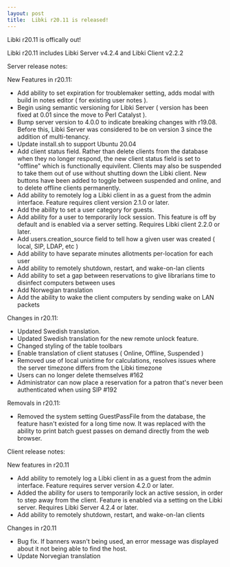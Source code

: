 ```yaml
---
layout: post
title:  Libki r20.11 is released!
---
```


Libki r20.11 is offically out!

Libki r20.11 includes Libki Server v4.2.4 and Libki Client v2.2.2

Server release notes:

New Features in r20.11:
- Add ability to set expiration for troublemaker setting, adds modal with build in notes editor ( for existing user notes ).
- Begin using semantic versioning for Libki Server ( version has been fixed at 0.01 since the move to Perl Catalyst ).
- Bump server version to 4.0.0 to indicate breaking changes with r19.08. Before this, Libki Server was considered to be on version 3 since the addition of multi-tenancy.
- Update install.sh to support Ubuntu 20.04
- Add client status field. Rather than delete clients from the database when they no longer respond, the new client status field is set to "offline" which is functionally equivilent. Clients may also be suspended to take them out of use without shutting down the Libki client. New buttons have been added to toggle between suspended and online, and to delete offline clients permanently.
- Add ability to remotely log a Libki client in as a guest from the admin interface. Feature requires client version 2.1.0 or later.
- Add the ability to set a user category for guests.
- Add ability for a user to temporarily lock session. This feature is off by default and is enabled via a server setting. Requires Libki client 2.2.0 or later.
- Add users.creation_source field to tell how a given user was created ( local, SIP, LDAP, etc )
- Add ability to have separate minutes allotments per-location for each user
- Add ability to remotely shutdown, restart, and wake-on-lan clients
- Add ability to set a gap between reservations to give librarians time to disinfect computers between uses
- Add Norwegian translation
- Add the ability to wake the client computers by sending wake on LAN packets

Changes in r20.11:
- Updated Swedish translation.
- Updated Swedish translation for the new remote unlock feature.
- Changed styling of the table toolbars
- Enable translation of client statuses ( Online, Offline, Suspended )
- Removed use of local unixtime for calculations, resolves issues where the server timezone differs from the Libki timezone
- Users can no longer delete themselves #162
- Administrator can now place a reservation for a patron that's never been authenticated when using SIP #192

Removals in r20.11:
- Removed the system setting GuestPassFile from the database, the feature hasn't existed for a long time now. It was replaced with the ability to print batch guest passes on demand directly from the web browser.

Client release notes:

New features in r20.11
- Add ability to remotely log a Libki client in as a guest from the admin interface. Feature requires server version 4.2.0 or later.
- Added the ability for users to temporarily lock an active session, in order to step away from the client. Feature is enabled via a setting on the Libki server. Requires Libki Server 4.2.4 or later.
- Add ability to remotely shutdown, restart, and wake-on-lan clients

Changes in r20.11
- Bug fix. If banners wasn't being used, an error message was displayed about it not being able to find the host.
- Update Norvegian translation
